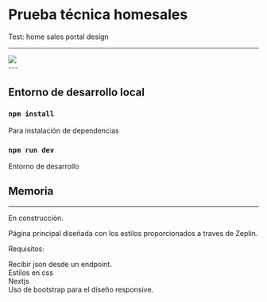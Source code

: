 # Prueba técnica homesales
Test: home sales portal design 


---
<div classname="center">
<img src="https://i.ibb.co/2kn3dQT/homesales.jpg" >
</div>
---


## Entorno de desarrollo local

### `npm install`
Para instalación de dependencias

### `npm run dev`
Entorno de desarrollo


## Memoria
---
En construcción.

Página principal diseñada con los estilos proporcionados a traves de Zeplin.

Requisitos:
<div>
Recibir json desde un endpoint.
</div>
<div>
Estilos en css
</div>
<div>
Nextjs
</div>
<div>
Uso de bootstrap para el diseño responsive. 
</div>
